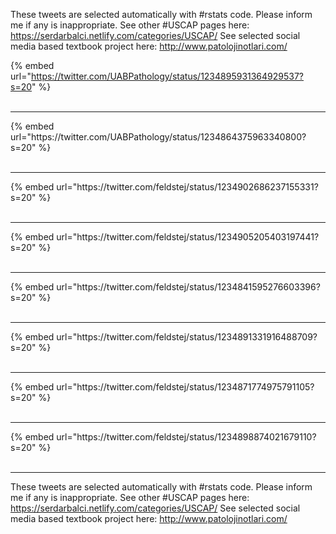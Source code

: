 

These tweets are selected automatically with #rstats code. Please inform me if any is inappropriate.
See other #USCAP pages here: https://serdarbalci.netlify.com/categories/USCAP/ 
See selected social media based textbook project here: http://www.patolojinotlari.com/

{% embed url="https://twitter.com/UABPathology/status/1234895931364929537?s=20" %}<br>
<br>
<hr>
{% embed url="https://twitter.com/UABPathology/status/1234864375963340800?s=20" %}<br>
<br>
<hr>
{% embed url="https://twitter.com/feldstej/status/1234902686237155331?s=20" %}<br>
<br>
<hr>
{% embed url="https://twitter.com/feldstej/status/1234905205403197441?s=20" %}<br>
<br>
<hr>
{% embed url="https://twitter.com/feldstej/status/1234841595276603396?s=20" %}<br>
<br>
<hr>
{% embed url="https://twitter.com/feldstej/status/1234891331916488709?s=20" %}<br>
<br>
<hr>
{% embed url="https://twitter.com/feldstej/status/1234871774975791105?s=20" %}<br>
<br>
<hr>
{% embed url="https://twitter.com/feldstej/status/1234898874021679110?s=20" %}<br>
<br>
<hr>


These tweets are selected automatically with #rstats code. Please inform me if any is inappropriate.
See other #USCAP pages here: https://serdarbalci.netlify.com/categories/USCAP/ 
See selected social media based textbook project here: http://www.patolojinotlari.com/
